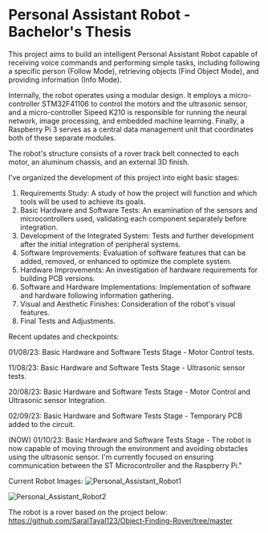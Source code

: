 # Personal Assistant Robot - Bachelor's Thesis

This project aims to build an intelligent Personal Assistant Robot capable of receiving voice commands and performing simple tasks, including following a specific person (Follow Mode), retrieving objects (Find Object Mode), and providing information (Info Mode).

Internally, the robot operates using a modular design. It employs a micro-controller STM32F41106 to control the motors and the ultrasonic sensor, and a micro-controller Sipeed K210 is responsible for running the neural network, image processing, and embedded machine learning. Finally, a Raspberry Pi 3 serves as a central data management unit that coordinates both of these separate modules.

The robot's structure consists of a rover track belt connected to each motor, an aluminum chassis, and an external 3D finish.

I've organized the development of this project into eight basic stages:

1. Requirements Study: A study of how the project will function and which tools will be used to achieve its goals.
2. Basic Hardware and Software Tests: An examination of the sensors and microcontrollers used, validating each component separately before integration.
3. Development of the Integrated System: Tests and further development after the initial integration of peripheral systems.
4. Software Improvements: Evaluation of software features that can be added, removed, or enhanced to optimize the complete system.
5. Hardware Improvements: An investigation of hardware requirements for building PCB versions.
6. Software and Hardware Implementations: Implementation of software and hardware following information gathering.
7. Visual and Aesthetic Finishes: Consideration of the robot's visual features.
8. Final Tests and Adjustments.

Recent updates and checkpoints:

01/08/23: Basic Hardware and Software Tests Stage - Motor Control tests.

11/08/23: Basic Hardware and Software Tests Stage - Ultrasonic sensor tests.

20/08/23: Basic Hardware and Software Tests Stage - Motor Control and Ultrasonic sensor Integration.

02/09/23: Basic Hardware and Software Tests Stage - Temporary PCB added to the circuit.

(NOW) 01/10/23: Basic Hardware and Software Tests Stage - The robot is now capable of moving through the environment and avoiding obstacles using the ultrasonic sensor. I'm currently focused on ensuring communication between the ST Microcontroller and the Raspberry Pi."

Current Robot Images:
![Personal_Assistant_Robot1](https://github.com/thiagofcm/Personal_Assistant_Robot_TCC/assets/22446244/e5b46cf7-b34e-46e4-ad61-13eb81d811cc)

![Personal_Assistant_Robot2](https://github.com/thiagofcm/Personal_Assistant_Robot_TCC/assets/22446244/65def04f-73bd-4eb1-a230-806fc0ca966d)


The robot is a rover based on the project below:
https://github.com/SaralTayal123/Object-Finding-Rover/tree/master

